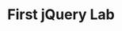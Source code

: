 ---
title:				"First jQuery Lab"
url: 			
name: 				"First jQuery Lab"
description: 		"As part of this exercise, you are required to download the zip file included with this exercise on moodle. Just unzip the file, and open the basic-example.html file in a browser. Review the script tags in the html. Also, review the basic-example.js file included in the js folder. Make sure you understand what is going on with the jQuery commands before attempting the first exercise below:"
short-description: 	"Introducing jQuery"
resource-link:		"/assets/courses/c50141/first-jquery-lab"
resource-hash:		"first-jquery-lab"
img-src-dir:		/img/50141/
---